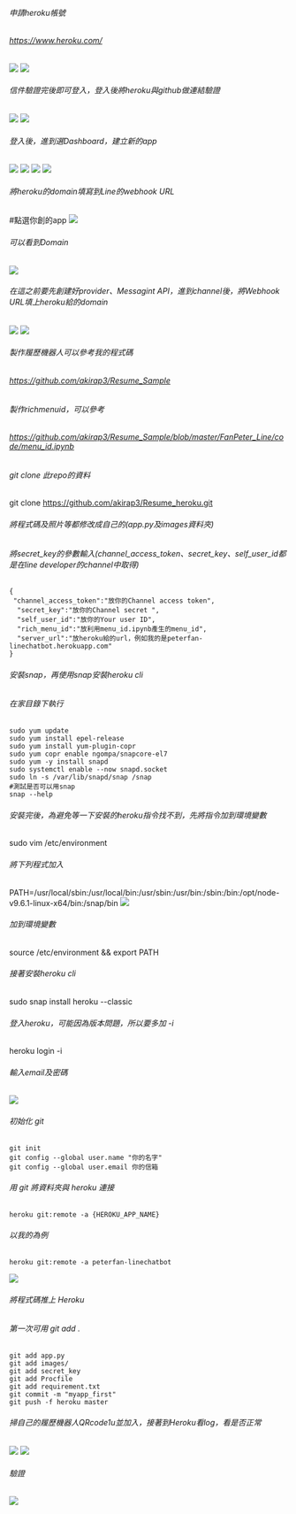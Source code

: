 ###### 申請heroku帳號
###### https://www.heroku.com/
![](https://d2mxuefqeaa7sj.cloudfront.net/s_6821BBFEC8BF15BA1EF1820CB3BB5BC315A16B77CD3F556FF6B44192AB1B2207_1543079272446_image.png)
![](https://d2mxuefqeaa7sj.cloudfront.net/s_6821BBFEC8BF15BA1EF1820CB3BB5BC315A16B77CD3F556FF6B44192AB1B2207_1543079326695_image.png)

###### 信件驗證完後即可登入，登入後將heroku與github做連結驗證
![](https://d2mxuefqeaa7sj.cloudfront.net/s_6821BBFEC8BF15BA1EF1820CB3BB5BC315A16B77CD3F556FF6B44192AB1B2207_1543079827285_image.png)
![](https://d2mxuefqeaa7sj.cloudfront.net/s_6821BBFEC8BF15BA1EF1820CB3BB5BC315A16B77CD3F556FF6B44192AB1B2207_1543079434141_image.png)

###### 登入後，進到選Dashboard，建立新的app
![](https://d2mxuefqeaa7sj.cloudfront.net/s_6821BBFEC8BF15BA1EF1820CB3BB5BC315A16B77CD3F556FF6B44192AB1B2207_1543080748354_image.png)
![](https://d2mxuefqeaa7sj.cloudfront.net/s_6821BBFEC8BF15BA1EF1820CB3BB5BC315A16B77CD3F556FF6B44192AB1B2207_1543080701946_image.png)
![](https://d2mxuefqeaa7sj.cloudfront.net/s_6821BBFEC8BF15BA1EF1820CB3BB5BC315A16B77CD3F556FF6B44192AB1B2207_1543080848346_image.png)
![](https://d2mxuefqeaa7sj.cloudfront.net/s_6821BBFEC8BF15BA1EF1820CB3BB5BC315A16B77CD3F556FF6B44192AB1B2207_1543080888908_image.png)

###### 將heroku的domain填寫到Line的webhook URL
#點選你創的app
![](https://d2mxuefqeaa7sj.cloudfront.net/s_6821BBFEC8BF15BA1EF1820CB3BB5BC315A16B77CD3F556FF6B44192AB1B2207_1543081058101_image.png)
###### 可以看到Domain
![](https://d2mxuefqeaa7sj.cloudfront.net/s_6821BBFEC8BF15BA1EF1820CB3BB5BC315A16B77CD3F556FF6B44192AB1B2207_1543081191050_image.png)
###### 在這之前要先創建好provider、Messagint API，進到channel後，將Webhook URL填上heroku給的domain
![](https://d2mxuefqeaa7sj.cloudfront.net/s_6821BBFEC8BF15BA1EF1820CB3BB5BC315A16B77CD3F556FF6B44192AB1B2207_1543081346159_image.png)
![](https://d2mxuefqeaa7sj.cloudfront.net/s_6821BBFEC8BF15BA1EF1820CB3BB5BC315A16B77CD3F556FF6B44192AB1B2207_1543081428609_image.png)

###### 製作履歷機器人可以參考我的程式碼
###### https://github.com/akirap3/Resume_Sample

###### 製作richmenuid，可以參考
###### https://github.com/akirap3/Resume_Sample/blob/master/FanPeter_Line/code/menu_id.ipynb

###### git clone 此repo的資料
git clone https://github.com/akirap3/Resume_heroku.git

###### 將程式碼及照片等都修改成自己的(app.py及images資料夾)

###### 將secret_key的參數輸入(channel_access_token、secret_key、self_user_id都是在line developer的channel中取得)
```
{
 "channel_access_token":"放你的Channel access token",
  "secret_key":"放你的Channel secret ",
  "self_user_id":"放你的Your user ID",
  "rich_menu_id":"放利用menu_id.ipynb產生的menu_id",
  "server_url":"放heroku給的url，例如我的是peterfan-linechatbot.herokuapp.com"
}
```

###### 安裝snap，再使用snap安裝heroku cli
###### 在家目錄下執行
```
sudo yum update
sudo yum install epel-release
sudo yum install yum-plugin-copr
sudo yum copr enable ngompa/snapcore-el7
sudo yum -y install snapd
sudo systemctl enable --now snapd.socket
sudo ln -s /var/lib/snapd/snap /snap
#測試是否可以用snap
snap --help
```

###### 安裝完後，為避免等一下安裝的heroku指令找不到，先將指令加到環境變數
sudo vim /etc/environment
###### 將下列程式加入
PATH=/usr/local/sbin:/usr/local/bin:/usr/sbin:/usr/bin:/sbin:/bin:/opt/node-v9.6.1-linux-x64/bin:/snap/bin
![](https://d2mxuefqeaa7sj.cloudfront.net/s_6821BBFEC8BF15BA1EF1820CB3BB5BC315A16B77CD3F556FF6B44192AB1B2207_1543085775557_image.png)
###### 加到環境變數
source /etc/environment && export PATH

###### 接著安裝heroku cli
sudo snap install heroku --classic

###### 登入heroku，可能因為版本問題，所以要多加 -i
heroku login -i
###### 輸入email及密碼
![](https://d2mxuefqeaa7sj.cloudfront.net/s_6821BBFEC8BF15BA1EF1820CB3BB5BC315A16B77CD3F556FF6B44192AB1B2207_1543086554948_image.png)

###### 初始化 git
```
git init
git config --global user.name "你的名字"
git config --global user.email 你的信箱
```
###### 用 git 將資料夾與 heroku 連接
```
heroku git:remote -a {HEROKU_APP_NAME}
```
###### 以我的為例
```
heroku git:remote -a peterfan-linechatbot
```
![](https://d2mxuefqeaa7sj.cloudfront.net/s_6821BBFEC8BF15BA1EF1820CB3BB5BC315A16B77CD3F556FF6B44192AB1B2207_1543087027476_image.png)

###### 將程式碼推上 Heroku
###### 第一次可用 git add .
```
git add app.py
git add images/
git add secret_key
git add Procfile
git add requirement.txt
git commit -m "myapp_first"
git push -f heroku master
```
###### 掃自己的履歷機器人QRcode1u並加入，接著到Heroku看log，看是否正常
![](https://d2mxuefqeaa7sj.cloudfront.net/s_6821BBFEC8BF15BA1EF1820CB3BB5BC315A16B77CD3F556FF6B44192AB1B2207_1543087261991_image.png)
![](https://d2mxuefqeaa7sj.cloudfront.net/s_6821BBFEC8BF15BA1EF1820CB3BB5BC315A16B77CD3F556FF6B44192AB1B2207_1543087879977_image.png)

###### 驗證
![](https://d2mxuefqeaa7sj.cloudfront.net/s_6821BBFEC8BF15BA1EF1820CB3BB5BC315A16B77CD3F556FF6B44192AB1B2207_1543088559860_20181125_IMG_5961.PNG)

